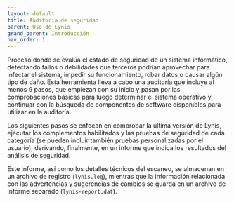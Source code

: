 ```yaml
---
layout: default
title: Auditoria de seguridad
parent: Uso de Lynis
grand_parent: Introducción
nav_order: 1
---
```


Proceso donde se evalúa el estado de seguridad de un sistema informático, detectando fallos o debilidades que terceros podrían aprovechar para infectar el sistema, impedir su funcionamiento, robar datos o causar algún tipo de daño. Esta herramienta lleva a cabo una auditoría que incluye al menos 9 pasos, que empiezan con su inicio y pasan por las comprobaciones básicas para luego determinar el sistema operativo y continuar con la búsqueda de componentes de software disponibles para utilizar en la auditoría.

Los siguientes pasos se enfocan en comprobar la última versión de Lynis, ejecutar los complementos habilitados y las pruebas de seguridad de cada categoría (se pueden incluir también pruebas personalizadas por el usuario), derivando, finalmente, en un informe que indica los resultados del análisis de seguridad.

Este informe, así como los detalles técnicos del escaneo, se almacenan en un archivo de registro (`lynis.log`), mientras que la información relacionada con las advertencias y sugerencias de cambios se guarda en un archivo de informe separado (`lynis-report.dat`).